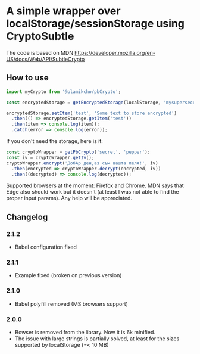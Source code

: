 # A simple wrapper over localStorage/sessionStorage using CryptoSubtle

The code is based on MDN https://developer.mozilla.org/en-US/docs/Web/API/SubtleCrypto

## How to use

```javascript
import myCrypto from '@plamikcho/pbCrypto';

const encryptedStorage = getEncryptedStorage(localStorage, 'mysupersecret', 'salt');

encryptedStorage.setItem('test', 'Some text to store encrypted')
  .then(() => encryptedStorage.getItem('test'))
  .then(item => console.log(item));
  .catch(error => console.log(error));
```

If you don't need the storage, here is it:

```javascript
const cryptoWrapper = getPbCrypto('secret', 'pepper');
const iv = cryptoWrapper.getIv();
cryptoWrapper.encrypt('ДобАр ден,аз съм вашта леля!', iv)
  .then(encrypted => cryptoWrapper.decrypt(encrypted, iv))
  .then((decrypted) => console.log(decrypted));
```


Supported browsers at the moment: Firefox and Chrome. MDN says that Edge also should work but it doesn't (at least I was not able to find the proper input params). Any help will be appreciated.

## Changelog

### 2.1.2

- Babel configuration fixed

### 2.1.1

- Example fixed (broken on previous version)

### 2.1.0

- Babel polyfill removed (MS browsers support)

### 2.0.0

- Bowser is removed from the library. Now it is 6k minified.
- The issue with large strings is partially solved, at least for the sizes supported by localStorage (=< 10 MB)
